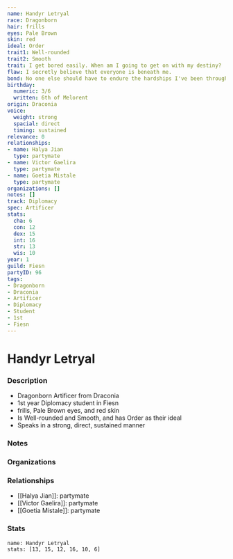 ```yaml
---
name: Handyr Letryal
race: Dragonborn
hair: frills
eyes: Pale Brown
skin: red
ideal: Order
trait1: Well-rounded
trait2: Smooth
trait: I get bored easily. When am I going to get on with my destiny?
flaw: I secretly believe that everyone is beneath me.
bond: No one else should have to endure the hardships I've been through.
birthday:
  numeric: 3/6
  written: 6th of Melorent
origin: Draconia
voice:
  weight: strong
  spacial: direct
  timing: sustained
relevance: 0
relationships:
- name: Halya Jian
  type: partymate
- name: Victor Gaelira
  type: partymate
- name: Goetia Mistale
  type: partymate
organizations: []
notes: []
track: Diplomacy
spec: Artificer
stats:
  cha: 6
  con: 12
  dex: 15
  int: 16
  str: 13
  wis: 10
year: 1
guild: Fiesn
partyID: 96
tags:
- Dragonborn
- Draconia
- Artificer
- Diplomacy
- Student
- 1st
- Fiesn
---
```

# Handyr Letryal
### Description
- Dragonborn Artificer from Draconia
- 1st year Diplomacy student in Fiesn
- frills, Pale Brown eyes, and red skin
- Is Well-rounded and Smooth, and has Order as their ideal
- Speaks in a strong, direct, sustained manner

### Notes

### Organizations

### Relationships
- [[Halya Jian]]: partymate
- [[Victor Gaelira]]: partymate
- [[Goetia Mistale]]: partymate

### Stats
```statblock
name: Handyr Letryal
stats: [13, 15, 12, 16, 10, 6]
```